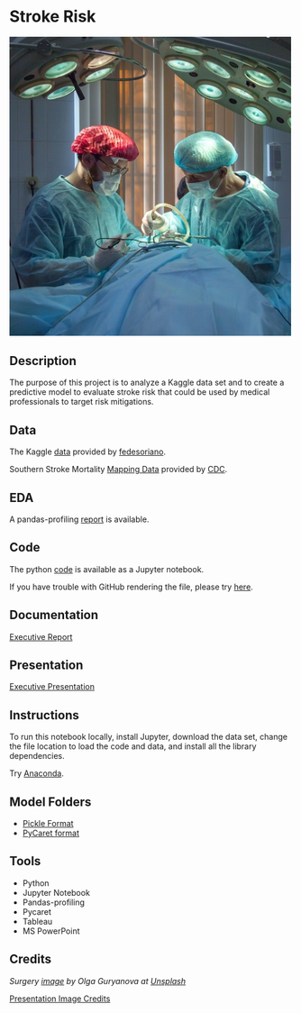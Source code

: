 # Stroke Risk

<img src="images/stroke.jpg" width ="500">

## Description

The purpose of this project is to analyze a Kaggle data set and to create a predictive model to evaluate stroke risk that could be used by medical professionals to target risk mitigations.

## Data

The Kaggle [data](https://www.kaggle.com/fedesoriano/stroke-prediction-dataset/metadata) provided by [fedesoriano](https://www.kaggle.com/fedesoriano).

Southern Stroke Mortality [Mapping Data](https://www.cdc.gov/stroke/maps_data.htm) provided by [CDC](https://www.cdc.gov).

## EDA 

A pandas-profiling [report](https://sdloyd.github.io/Stroke/pandasprofile/stroke-pandas-profile-report.html) is available.

## Code

The python [code](code/stroke.ipynb) is available as a Jupyter notebook.

If you have trouble with GitHub rendering the file, please try [here](https://nbviewer.jupyter.org/github/SDLoyd/Stroke/blob/master/code/stroke.ipynb).

## Documentation

[Executive Report](docs/stroke.pdf)

## Presentation

[Executive Presentation](https://youtu.be/LtM1ZlPX3Wk)

## Instructions

To run this notebook locally, install Jupyter, download the data set, change the file location to load the code and data, and install all the library dependencies.

Try [Anaconda](https://www.anaconda.com/).

## Model Folders

* [Pickle Format](https://github.com/SDLoyd/Stroke/blob/master/pickle) 
* [PyCaret format](https://github.com/SDLoyd/Stroke/blob/master/model)

## Tools

* Python
* Jupyter Notebook
* Pandas-profiling
* Pycaret
* Tableau
* MS PowerPoint

## Credits

_Surgery [image](https://unsplash.com/photos/tMFeatBSS4s) by Olga Guryanova at [Unsplash](https://unsplash.com/)_

[Presentation Image Credits](images/ImageCredits.pdf)
